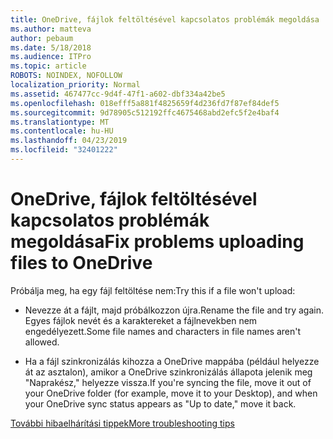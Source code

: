 ```yaml
---
title: OneDrive, fájlok feltöltésével kapcsolatos problémák megoldása
ms.author: matteva
author: pebaum
ms.date: 5/18/2018
ms.audience: ITPro
ms.topic: article
ROBOTS: NOINDEX, NOFOLLOW
localization_priority: Normal
ms.assetid: 467477cc-9d4f-47f1-a602-dbf334a42be5
ms.openlocfilehash: 018efff5a881f4825659f4d236fd7f87ef84def5
ms.sourcegitcommit: 9d78905c512192ffc4675468abd2efc5f2e4baf4
ms.translationtype: MT
ms.contentlocale: hu-HU
ms.lasthandoff: 04/23/2019
ms.locfileid: "32401222"
---
```

# <a name="fix-problems-uploading-files-to-onedrive"></a><span data-ttu-id="e70a8-102">OneDrive, fájlok feltöltésével kapcsolatos problémák megoldása</span><span class="sxs-lookup"><span data-stu-id="e70a8-102">Fix problems uploading files to OneDrive</span></span>

<span data-ttu-id="e70a8-103">Próbálja meg, ha egy fájl feltöltése nem:</span><span class="sxs-lookup"><span data-stu-id="e70a8-103">Try this if a file won't upload:</span></span>
  
- <span data-ttu-id="e70a8-104">Nevezze át a fájlt, majd próbálkozzon újra.</span><span class="sxs-lookup"><span data-stu-id="e70a8-104">Rename the file and try again.</span></span> <span data-ttu-id="e70a8-105">Egyes fájlok nevét és a karaktereket a fájlnevekben nem engedélyezett.</span><span class="sxs-lookup"><span data-stu-id="e70a8-105">Some file names and characters in file names aren't allowed.</span></span> 
    
- <span data-ttu-id="e70a8-106">Ha a fájl szinkronizálás kihozza a OneDrive mappába (például helyezze át az asztalon), amikor a OneDrive szinkronizálás állapota jelenik meg "Naprakész," helyezze vissza.</span><span class="sxs-lookup"><span data-stu-id="e70a8-106">If you're syncing the file, move it out of your OneDrive folder (for example, move it to your Desktop), and when your OneDrive sync status appears as "Up to date," move it back.</span></span> 
    
[<span data-ttu-id="e70a8-107">További hibaelhárítási tippek</span><span class="sxs-lookup"><span data-stu-id="e70a8-107">More troubleshooting tips</span></span>](https://go.microsoft.com/fwlink/?linkid=873155)
  

